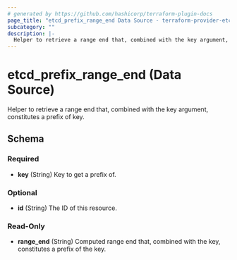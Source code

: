 ```yaml
---
# generated by https://github.com/hashicorp/terraform-plugin-docs
page_title: "etcd_prefix_range_end Data Source - terraform-provider-etcd"
subcategory: ""
description: |-
  Helper to retrieve a range end that, combined with the key argument, constitutes a prefix of key.
---
```


# etcd_prefix_range_end (Data Source)

Helper to retrieve a range end that, combined with the key argument, constitutes a prefix of key.



<!-- schema generated by tfplugindocs -->
## Schema

### Required

- **key** (String) Key to get a prefix of.

### Optional

- **id** (String) The ID of this resource.

### Read-Only

- **range_end** (String) Computed range end that, combined with the key, constitutes a prefix of the key.


